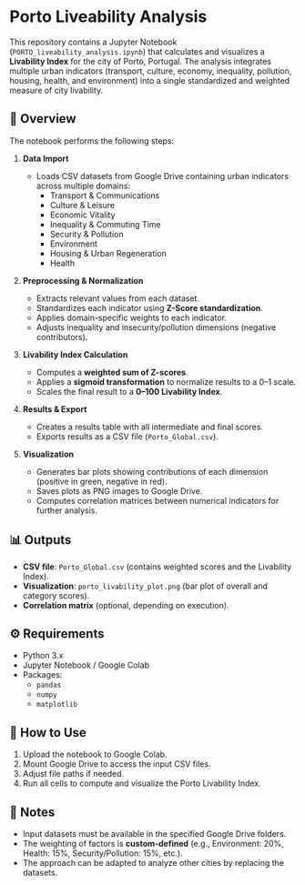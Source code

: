 # Porto Liveability Analysis

This repository contains a Jupyter Notebook (`PORTO_liveability_analysis.ipynb`) that calculates and visualizes a **Livability Index** for the city of Porto, Portugal. The analysis integrates multiple urban indicators (transport, culture, economy, inequality, pollution, housing, health, and environment) into a single standardized and weighted measure of city livability.

## 📑 Overview

The notebook performs the following steps:

1. **Data Import**
   - Loads CSV datasets from Google Drive containing urban indicators across multiple domains:
     - Transport & Communications
     - Culture & Leisure
     - Economic Vitality
     - Inequality & Commuting Time
     - Security & Pollution
     - Environment
     - Housing & Urban Regeneration
     - Health

2. **Preprocessing & Normalization**
   - Extracts relevant values from each dataset.
   - Standardizes each indicator using **Z-Score standardization**.
   - Applies domain-specific weights to each indicator.
   - Adjusts inequality and insecurity/pollution dimensions (negative contributors).

3. **Livability Index Calculation**
   - Computes a **weighted sum of Z-scores**.
   - Applies a **sigmoid transformation** to normalize results to a 0–1 scale.
   - Scales the final result to a **0–100 Livability Index**.

4. **Results & Export**
   - Creates a results table with all intermediate and final scores.
   - Exports results as a CSV file (`Porto_Global.csv`).

5. **Visualization**
   - Generates bar plots showing contributions of each dimension (positive in green, negative in red).
   - Saves plots as PNG images to Google Drive.
   - Computes correlation matrices between numerical indicators for further analysis.

## 📊 Outputs

- **CSV file**: `Porto_Global.csv` (contains weighted scores and the Livability Index).
- **Visualization**: `porto_livability_plot.png` (bar plot of overall and category scores).
- **Correlation matrix** (optional, depending on execution).

## ⚙️ Requirements

- Python 3.x
- Jupyter Notebook / Google Colab
- Packages:
  - `pandas`
  - `numpy`
  - `matplotlib`

## 🚀 How to Use

1. Upload the notebook to Google Colab.
2. Mount Google Drive to access the input CSV files.
3. Adjust file paths if needed.
4. Run all cells to compute and visualize the Porto Livability Index.

## 📌 Notes

- Input datasets must be available in the specified Google Drive folders.
- The weighting of factors is **custom-defined** (e.g., Environment: 20%, Health: 15%, Security/Pollution: 15%, etc.).
- The approach can be adapted to analyze other cities by replacing the datasets.
